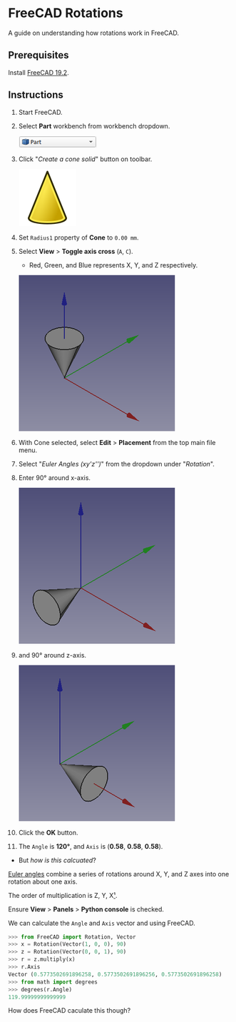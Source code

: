 # FreeCAD Rotations

A guide on understanding how rotations work in FreeCAD.

## Prerequisites

Install [FreeCAD 19.2].

## Instructions

1. Start FreeCAD.
2. Select **Part** workbench from workbench dropdown.

   ![Part workbench](./part-workbench.png)

3. Click "*Create a cone solid*" button on toolbar.

   ![Create a cone solid](./Part_Cone.svg)

4. Set `Radius1` property of **Cone** to `0.00 mm`.
5. Select **View** > **Toggle axis cross** (`A`, `C`).
   * Red, Green, and Blue represents X, Y, and Z respectively.

   ![Cone before rotations](./cone-before-rotations.png)

7. With Cone selected, select **Edit** > **Placement** from the top main file menu.
9. Select "*Euler Angles (xy'z'')*" from the dropdown under "*Rotation*".
8. Enter 90° around x-axis.

   ![Cone rotated around x-axis by 90 degrees](./cone-rotated-around-x-axis-by-90-degrees.png)

9. and 90° around z-axis.

   ![Cone rotated around x and z axes by 90 degrees](./cone-rotated-around-x-and-z-axes-by-90-degrees.png)

10. Click the **OK** button.
11. The `Angle` is **120°**, and `Axis` is (**0.58**, **0.58**, **0.58**).
   * But *how is this calcuated*?

[Euler angles] combine a series of rotations around X, Y, and Z axes into one rotation about one axis.

The order of multiplication is Z, Y, X[¹][1].

Ensure **View** > **Panels** > **Python console** is checked.

We can calculate the `Angle` and `Axis` vector and using FreeCAD.

```python
>>> from FreeCAD import Rotation, Vector
>>> x = Rotation(Vector(1, 0, 0), 90)
>>> z = Rotation(Vector(0, 0, 1), 90)
>>> r = z.multiply(x)
>>> r.Axis
Vector (0.5773502691896258, 0.5773502691896256, 0.5773502691896258)
>>> from math import degrees
>>> degrees(r.Angle)
119.99999999999999
```

How does FreeCAD caculate this though?

[FreeCAD 19.2]: https://github.com/FreeCAD/FreeCAD/releases/tag/0.19.2
[Euler angles]: https://en.wikipedia.org/wiki/Euler_angles
[1]: https://en.wikipedia.org/wiki/Euler_angles#Rotation_matrix
